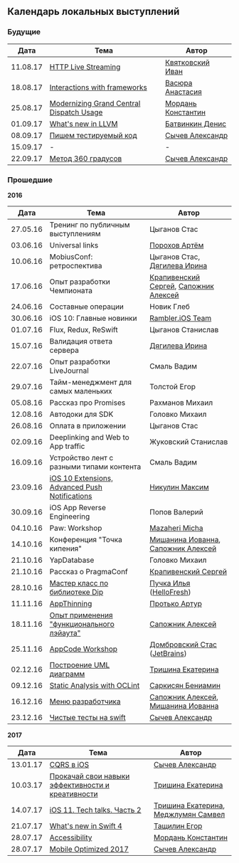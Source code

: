 ## Календарь локальных выступлений

### Будущие

| Дата        | Тема           | Автор  |
| ------------- |-------------| -----|
| 11.08.17      | [HTTP Live Streaming](https://github.com/rambler-ios/team/issues/111) | [Квятковский Иван](https://github.com/kkivan)|
| 18.08.17      | [Interactions with frameworks](https://github.com/rambler-ios/team/issues/109) | [Васюра Анастасия](https://github.com/juyka)|
| 25.08.17      | [Modernizing Grand Central Dispatch Usage](https://github.com/rambler-ios/team/issues/110) | [Мордань Константин](https://github.com/kmordan)|
| 01.09.17      | [What's new in LLVM](https://github.com/rambler-ios/team/issues/108) | [Батвинкин Денис](https://github.com/Batvos)|
| 08.09.17      | [Пишем тестируемый код](https://github.com/rambler-ios/team/issues/112) | [Сычев Александр](https://github.com/Brain89)|
| 15.09.17      | - | - |
| 22.09.17      | [Метод 360 градусов](https://github.com/rambler-ios/team/issues/113) | [Сычев Александр](https://github.com/Brain89)|

### Прошедшие
**2016**

| Дата        | Тема           | Автор  |
| ------------- |-------------| -----|
| 27.05.16      | Тренинг по публичным выступлениям | Цыганов Стас |
| 03.06.16      | Universal links      | [Порохов Артём](https://github.com/aporohov) |
| 10.06.16      | MobiusConf: ретроспектива      | Цыганов Стас, [Дягилева Ирина](https://github.com/idva) |
| 17.06.16      | Опыт разработки Чемпионата      |  [Крапивенский Сергей](https://github.com/serkrapiv), [Сапожник Алексей](https://github.com/Sapozhnik) |
| 24.06.16      | Составные операции      | Новик Глеб |
| 30.06.16      | iOS 10: Главные новинки      |  [Rambler.iOS Team](https://github.com/orgs/rambler-ios/people)  |
| 01.07.16      | Flux, Redux, ReSwift      |  Цыганов Станислав  |
| 15.07.16      | Валидация ответа сервера | [Дягилева Ирина](https://github.com/idva) |
| 22.07.16      | Опыт разработки LiveJournal      | Смаль Вадим |
| 29.07.16      | Тайм-менеджмент для самых маленьких     |  Толстой Егор |
| 05.08.16      | Рассказ про Promises      | Рахманов Михаил |
| 12.08.16      | Автодоки для SDK      |   Головко Михаил |
| 26.08.16      | Оплата в приложении | Цыганов Стас |
| 02.09.16      | Deeplinking and Web to App traffic      | Жуковский Станислав  |
| 16.09.16      | Устройство лент с разными типами контента      | Смаль Вадим |
| 23.09.16      | [iOS 10 Extensions, Advanced Push Notifications](https://github.com/rambler-ios/team/issues/61)     |   [Никулин Максим](https://github.com/atom-wintermute) |
| 30.09.16      | iOS App Reverse Engineering      | Попов Валерий |
| 04.10.16      | Paw: Workshop  |   [Mazaheri Micha](https://github.com/mittsh) |
| 14.10.16      | Конференция "Точка кипения"      |   [Мишанина Иованна](https://github.com/iovannapopova), [Сапожник Алексей](https://github.com/Sapozhnik) |
| 21.10.16      | YapDatabase      |   Головко Михаил |
| 21.10.16      | Рассказ о PragmaConf      |   [Крапивенский Сергей](https://github.com/serkrapiv) |
| 28.10.16      | [Мастер класс по библиотеке Dip](https://github.com/rambler-ios/team/issues/73)      |   [Пучка Илья](http://ilya.puchka.me/) ([HelloFresh](https://www.hellofresh.nl)) |
| 11.11.16      | [AppThinning](https://github.com/rambler-ios/team/issues/64)      |   [Протько Артур](https://github.com/akkrat) |
| 18.11.16      | [Опыт применения "функционального лэйаута"](https://github.com/rambler-ios/team/issues/74) | [Сапожник Алексей](https://github.com/Sapozhnik)  |
| 25.11.16      | [AppCode Workshop](https://github.com/rambler-ios/team/issues/72)      |  [Домбровский Стас](https://github.com/yeswolf) ([JetBrains](https://www.jetbrains.com/objc/)) |
| 02.12.16      | [Построение UML диаграмм](https://github.com/rambler-ios/team/issues/76)    | [Тришина Екатерина](https://github.com/rinarish)   |
| 09.12.16      | [Static Analysis with OCLint](https://github.com/rambler-ios/team/issues/57)       |   [Саркисян Бениамин](https://github.com/Beniamiiin) |
| 16.12.16      | [Меню разработчика](https://github.com/rambler-ios/team/issues/6) | [Сапожник Алексей](https://github.com/Sapozhnik), [Мишанина Иованна](https://github.com/iovannapopova)  |
| 23.12.16      | [Чистые тесты на swift](https://github.com/rambler-ios/team/issues/48) | [Сычев Александр](https://github.com/Brain89)  |

**2017**

| Дата        | Тема           | Автор  |
| ------------- |-------------| -----|
| 13.01.17      | [CQRS в iOS](https://github.com/rambler-ios/team/issues/96) | [Сычев Александр](https://github.com/Brain89)  |
| 10.03.17      | [Прокачай свои навыки эффективности и креативности](https://github.com/rambler-ios/team/issues/98) | [Тришина Екатерина](https://github.com/RinaRish)  |
| 14.07.17      | [iOS 11. Tech talks. Часть 2](https://github.com/rambler-ios/team/issues/104) | [Тришина Екатерина](https://github.com/RinaRish), [Меджлумян Самвел](https://github.com/smejl)  |
| 21.07.17      | [What's new in Swift 4](https://github.com/rambler-ios/team/issues/105) | [Тащилин Егор](https://github.com/pihta)|
| 28.07.17      | [Accessibility](https://github.com/rambler-ios/team/issues/106) | [Мордань Константин](https://github.com/kmordan)|
| 28.07.17      | [Mobile Optimized 2017](https://github.com/rambler-ios/team/issues/107) | [Сычев Александр](https://github.com/Brain89)|
